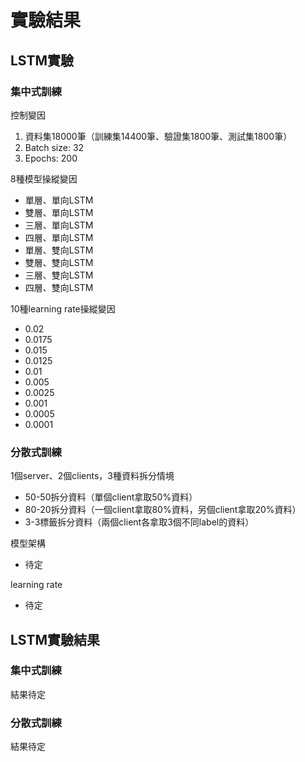 # 實驗結果
## LSTM實驗
### 集中式訓練
控制變因
1. 資料集18000筆（訓練集14400筆、驗證集1800筆、測試集1800筆）
2. Batch size: 32
3. Epochs: 200

8種模型操縱變因
+ 單層、單向LSTM
+ 雙層、單向LSTM
+ 三層、單向LSTM
+ 四層、單向LSTM
+ 單層、雙向LSTM
+ 雙層、雙向LSTM
+ 三層、雙向LSTM
+ 四層、雙向LSTM

10種learning rate操縱變因
+ 0.02
+ 0.0175
+ 0.015
+ 0.0125
+ 0.01
+ 0.005
+ 0.0025
+ 0.001
+ 0.0005
+ 0.0001
### 分散式訓練
1個server、2個clients，3種資料拆分情境
+ 50-50拆分資料（單個client拿取50%資料）
+ 80-20拆分資料（一個client拿取80%資料，另個client拿取20%資料）
+ 3-3標籤拆分資料（兩個client各拿取3個不同label的資料）

模型架構
+ 待定

learning rate
+ 待定
## LSTM實驗結果
### 集中式訓練
結果待定
### 分散式訓練
結果待定

